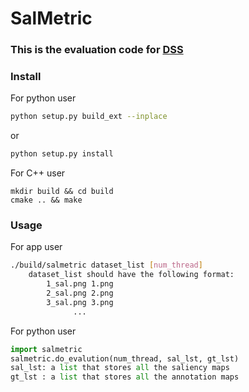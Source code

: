 # SalMetric

### This is the evaluation code for [DSS](https://github.com/Andrew-Qibin/DSS)

### Install

For python user
```bash
python setup.py build_ext --inplace
```
or
```bash
python setup.py install
```

For C++ user
```cplusplus
mkdir build && cd build
cmake .. && make
```

### Usage

For app user
```bash
./build/salmetric dataset_list [num_thread]
    dataset_list should have the following format:
        1_sal.png 1.png
        2_sal.png 2.png
        3_sal.png 3.png
              ...
```

For python user
```python
import salmetric
salmetric.do_evalution(num_thread, sal_lst, gt_lst)
sal_lst: a list that stores all the saliency maps
gt_lst : a list that stores all the annotation maps
```
